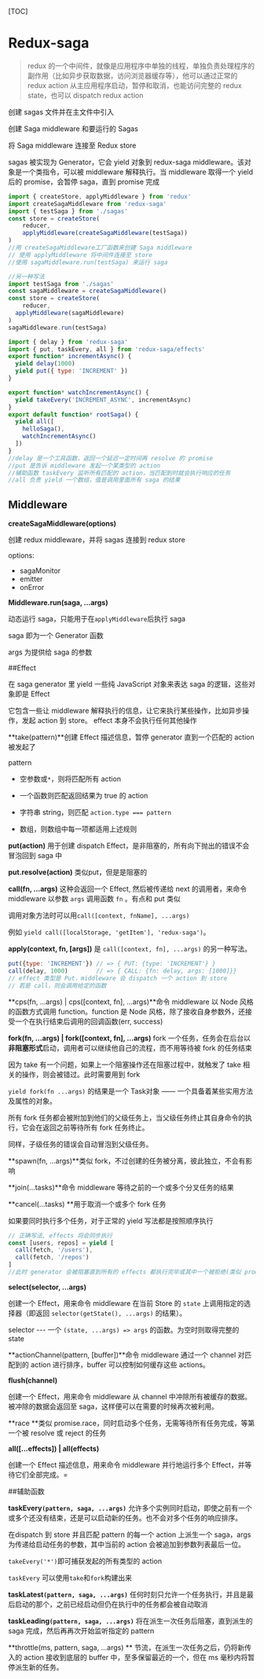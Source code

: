 [TOC]

# Redux-saga

> redux 的一个中间件，就像是应用程序中单独的线程，单独负责处理程序的副作用（比如异步获取数据，访问浏览器缓存等），他可以通过正常的 redux action 从主应用程序启动，暂停和取消，也能访问完整的 redux state，也可以 dispatch redux action



创建 sagas 文件并在主文件中引入

创建 Saga middleware 和要运行的 Sagas

将 Saga middleware 连接至 Redux store



sagas 被实现为 Generator，它会 yield 对象到 redux-saga middleware。该对象是一个类指令，可以被 middleware 解释执行。当 middleware 取得一个 yield 后的 promise，会暂停 saga，直到 promise 完成

```js
import { createStore, applyMiddleware } from 'redux'
import createSagaMiddleware from 'redux-saga'
import { testSaga } from './sagas'
const store = createStore(
	reducer,
	applyMiddleware(createSagaMiddleware(testSaga))
)
//用 createSagaMiddleware工厂函数来创建 Saga middleware
// 使用 applyMiddleware 将中间件连接至 store
//使用 sagaMiddleware.run(testSaga) 来运行 saga

//另一种写法
import testSaga from './sagas'
const sagaMiddleware = createSagaMiddleware()
const store = createStore(
	reducer,
  applyMiddleware(sagaMiddleware)
)
sagaMiddleware.run(testSaga)
```



```js
import { delay } from 'redux-saga'
import { put, taskEvery, all } from 'redux-saga/effects'
export function* incrementAsync() {
  yield delay(1000)
  yield put({ type: 'INCREMENT' })
}

export function* watchIncrementAsync() {
  yield takeEvery('INCREMENT_ASYNC', incrementAsync)
}
export default function* rootSaga() {
  yield all([
    helloSaga(),
    watchIncrementAsync()
  ])
}
//delay 是一个工具函数，返回一个延迟一定时间再 resolve 的 promise
//put 是告诉 middleware 发起一个某类型的 action
//辅助函数 taskEvery 监听所有匹配的 action，当匹配到时就会执行响应的任务
//all 负责 yield 一个数组，值是调用里面所有 saga 的结果

```



## Middleware

**createSagaMiddleware(options)**

创建 redux middleware，并将 sagas 连接到 redux store

options:

+ sagaMonitor
+ emitter
+ onError



**Middleware.run(saga, …args)**

动态运行 saga，只能用于在`applyMiddleware`后执行 saga

saga 即为一个 Generator 函数

args 为提供给 saga 的参数



##Effect

在 saga generator 里 yield 一些纯 JavaScript 对象来表达 saga 的逻辑，这些对象即是 Effect

它包含一些让 middleware 解释执行的信息，让它来执行某些操作，比如异步操作，发起 action 到 store。 effect 本身不会执行任何其他操作



**take(pattern)**创建 Effect 描述信息，暂停 generator 直到一个匹配的 action 被发起了

pattern

+ 空参数或`*`，则将匹配所有 action

+ 一个函数则匹配返回结果为 true 的 action
+ 字符串 string，则匹配 `action.type === pattern`
+ 数组，则数组中每一项都适用上述规则



**put(action)** 用于创建 dispatch Effect，是非阻塞的，所有向下抛出的错误不会冒泡回到 saga 中

**put.resolve(action)** 类似put，但是是阻塞的



**call(fn, ...args)** 这种会返回一个 Effect, 然后被传递给 next 的调用者，来命令 middleware 以参数 `args` 调用函数 `fn` 。有点和 put 类似

调用对象方法时可以用`call([context, fnName], ...args)`

例如 `yield call([localStorage, 'getItem'], 'redux-saga')`。



**apply(context, fn, [args])**  是 `call([context, fn], ...args)` 的另一种写法。



```javascript
put({type: 'INCREMENT'}) // => { PUT: {type: 'INCREMENT'} }
call(delay, 1000)        // => { CALL: {fn: delay, args: [1000]}}
// effect 类型是 Put，middleware 会 dispatch 一个 action 到 store
// 若是 call，则会调用给定的函数

```

**cps(fn, …args) | cps([context, fn], ...args)**命令 middleware 以 Node 风格的函数方式调用 function。function 是 Node 风格，除了接收自身参数外，还接受一个在执行结束后调用的回调函数(err, success)



**fork(fn, …args) | fork([context, fn], ...args)** fork 一个任务，任务会在后台以**非阻塞形式**启动，调用者可以继续他自己的流程，而不用等待被 fork 的任务结束

因为 take 有一个问题，如果上一个阻塞操作还在阻塞过程中，就触发了 take 相关的操作，则会被错过。此时需要用到 fork

`yield fork(fn ...args)` 的结果是一个 Task对象 —— 一个具备着某些实用方法及属性的对象。

所有 fork 任务都会被附加到他们的父级任务上，当父级任务终止其自身命令的执行，它会在返回之前等待所有 fork 任务终止。

同样，子级任务的错误会自动冒泡到父级任务。



**spawn(fn, …args)**类似 fork，不过创建的任务被分离，彼此独立，不会有影响



**join(…tasks)**命令 middleware 等待之前的一个或多个分叉任务的结果



**cancel(...tasks) **用于取消一个或多个 fork 任务



如果要同时执行多个任务，对于正常的 yield 写法都是按照顺序执行

```javascript
// 正确写法, effects 将会同步执行
const [users, repos] = yield [
  call(fetch, '/users'),
  call(fetch, '/repos')
]
//此时 generator 会被阻塞直到所有的 effects 都执行完毕或其中一个被拒绝(类似 promise.all)
```



**select(selector, …args)**

创建一个 Effect，用来命令 middleware 在当前 Store 的 `state` 上调用指定的选择器（即返回 `selector(getState(), ...args)` 的结果）。

selector  ---  一个 `(state, ...args) => args` 的函数。为空时则取得完整的 state



**actionChannel(pattern,  [buffer])**命令 middleware 通过一个 channel 对匹配到的 action 进行排序，buffer 可以控制如何缓存这些 actions。



**flush(channel)**

创建一个 Effect，用来命令 middleware 从 channel 中冲除所有被缓存的数据。被冲除的数据会返回至 saga，这样便可以在需要的时候再次被利用。



**race **类似 promise.race，同时启动多个任务，无需等待所有任务完成，等第一个被 resolve 或 reject 的任务

**all([...effects]) | all(effects)**

创建一个 Effect 描述信息，用来命令 middleware 并行地运行多个 Effect，并等待它们全部完成。=



##辅助函数

**taskEvery`(pattern, saga, ...args)`** 允许多个实例同时启动，即使之前有一个或多个还没有结束，还是可以启动新的任务。也不会对多个任务的响应排序。

在dispatch 到 store 并且匹配 pattern 的每一个 action 上派生一个 saga，args 为传递给启动任务的参数，其中当前的 action 会被追加到参数列表最后一位。

`takeEvery('*')`即可捕获发起的所有类型的 action

`taskEvery` 可以使用`take`和`fork`构建出来



**taskLatest`(pattern, saga, ...args)`** 任何时刻只允许一个任务执行，并且是最后启动的那个，之前已经启动但仍在执行中的任务都会被自动取消



**taskLeading`(pattern, saga, ...args)`** 将在派生一次任务后阻塞，直到派生的 saga 完成，然后再再次开始监听指定的 pattern



**throttle(ms, pattern, saga, …args) ** 节流，在派生一次任务之后，仍将新传入的 action 接收到底层的 buffer 中，至多保留最近的一个，但在 ms 毫秒内将暂停派生新的任务。

